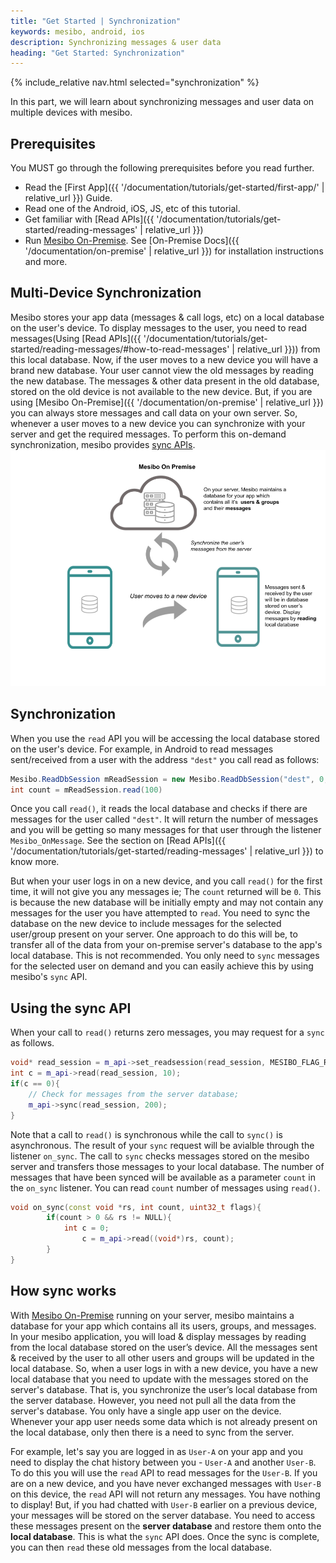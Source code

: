 ```yaml
---
title: "Get Started | Synchronization" 
keywords: mesibo, android, ios
description: Synchronizing messages & user data 
heading: "Get Started: Synchronization" 
---
```

{% include_relative nav.html selected="synchronization" %}

In this part, we will learn about synchronizing messages and user data on multiple devices with mesibo. 

## Prerequisites
You MUST go through the following prerequisites before you read further.

- Read the [First App]({{ '/documentation/tutorials/get-started/first-app/' | relative_url }}) Guide.
- Read one of the Android, iOS, JS, etc of this tutorial.
- Get familiar with [Read APIs]({{ '/documentation/tutorials/get-started/reading-messages' | relative_url }})
- Run [Mesibo On-Premise](https://mesibo.com/on-premise). See [On-Premise Docs]({{ '/documentation/on-premise' | relative_url }}) for installation instructions and more.

## Multi-Device Synchronization 
Mesibo stores your app data (messages & call logs, etc) on a local database on the user's device. To display messages to the user, you need to read messages(Using [Read APIs]({{ '/documentation/tutorials/get-started/reading-messages/#how-to-read-messages' | relative_url }})) from this local database. Now, if the user moves to a new device you will have a brand new database. Your user cannot view the old messages by reading the new database. The messages & other data present in the old database, stored on the old device is not available to the new device. But, if you are using [Mesibo On-Premise]({{ '/documentation/on-premise' | relative_url }}) you can always store messages and call data on your own server. So, whenever a user moves to a new device you can synchronize with your server and get the required messages. To perform this on-demand synchronization, mesibo provides [sync APIs](#using-the-sync-api). 
![Device Sync](images/device-sync.png)

## Synchronization 
When you use the `read` API you will be accessing the local database stored on the user's device. For example, in Android to read messages sent/received from a user with the address `"dest"` you call read as follows:
```java
Mesibo.ReadDbSession mReadSession = new Mesibo.ReadDbSession("dest", 0, null, this);
int count = mReadSession.read(100)
```
Once you call `read()`, it reads the local database and checks if there are messages for the user called `"dest"`. It will return the number of messages and you will be getting so many messages for that user through the listener `Mesibo_OnMessage`. See the section on [Read APIs]({{ '/documentation/tutorials/get-started/reading-messages' | relative_url }}) to know more.  

But when your user logs in on a new device, and you call `read()` for the first time, it will not give you any messages ie; The `count` returned will be `0`. This is because the new database will be initially empty and may not contain any messages for the user you have attempted to `read`. You need to sync the database on the new device to include messages for the selected user/group present on your server. One approach to do this will be, to transfer all of the data from your on-premise server's database to the app's local database. This is not recommended. You only need to `sync` messages for the selected user on demand and you can easily achieve this by using mesibo's `sync` API.

## Using the sync API
When your call to `read()` returns zero messages, you may request for a `sync` as follows.
```cpp
void* read_session = m_api->set_readsession(read_session, MESIBO_FLAG_READRECEIPT, "dest", 0, "");
int c = m_api->read(read_session, 10);
if(c == 0){
	// Check for messages from the server database;
	m_api->sync(read_session, 200);
}
```
Note that a call to `read()` is synchronous while the call to `sync()` is asynchronous. The result of your `sync`
request will be avialble through the listener `on_sync`. The call to `sync` checks messages stored on the mesibo server and transfers those messages to your local database. The number of messages that have been synced will be available as a parameter `count` in the `on_sync` listener. You can read `count` number of messages using `read()`.
```cpp
void on_sync(const void *rs, int count, uint32_t flags){
        if(count > 0 && rs != NULL){
        	int c = 0;
                c = m_api->read((void*)rs, count);
        }
}
```

## How sync works
With [Mesibo On-Premise](https://mesibo.com/on-premise) running on your server, mesibo maintains a database for your app which contains all its users, groups, and messages. In your mesibo application,  you will load & display messages by reading from the local database stored on the user’s device. All the messages sent & received by the user to all other users and groups will be updated in the local database. So, when a user logs in with a new device, you have a new local database that you need to update with the messages stored on the server's database. That is, you synchronize the user’s local database from the server database. However, you need not pull all the data from the server's database. You only have a single app user on the device. Whenever your app user needs some data which is not already present on the local database, only then there is a need to sync from the server. 

For example, let's say you are logged in as `User-A` on your app and you need to display the chat history between you - `User-A` and another `User-B`. To do this you will use the `read` API to read messages for the `User-B`. If you are on a new device, and you have never exchanged messages with `User-B` on this device, the `read` API will not return any messages. You have nothing to display! But, if you had chatted with `User-B` earlier on a previous device, your messages will be stored on the server database. You need to access these messages present on the **server database** and restore them onto the **local database**. This is what the `sync` API does. Once the sync is complete, you can then `read` these old messages from the local database. 

